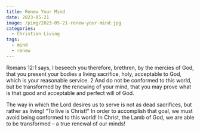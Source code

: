 ```yaml
---
title: Renew Your Mind
date: 2023-05-21
image: /pimg/2023-05-21-renew-your-mind.jpg
categories:
  - Christian Living
tags:
  - mind
  - renew
---
```


<p>Romans 12:1 says, I beseech you therefore, brethren, by the mercies of God, that you present your bodies a living sacrifice, holy, acceptable to God, which is your reasonable service. 2 And do not be conformed to this world, but be transformed by the renewing of your mind, that you may prove what is that good and acceptable and perfect will of God.</p><p>The way in which the Lord desires us to serve is not as dead sacrifices, but rather as living!  “To live is Christ!”  In order to accomplish that goal, we must avoid being conformed to this world! In Christ, the Lamb of God, we are able to be transformed – a true renewal of our minds!</p>

